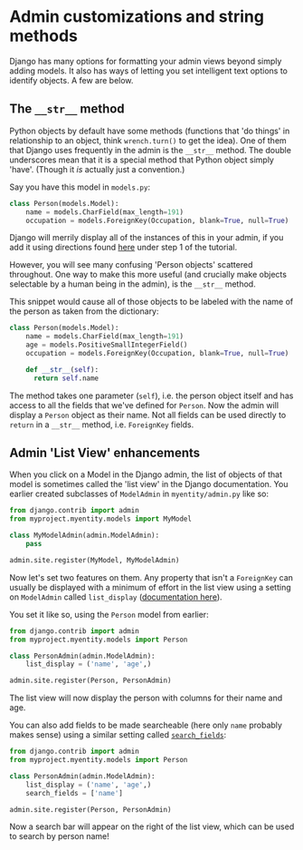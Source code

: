 # Admin customizations and string methods

Django has many options for formatting your admin views beyond simply adding
models. It also has ways of letting you set intelligent text options to identify
objects. A few are below.

## The `__str__` method

Python objects by default have some methods (functions that 'do things' in relationship
to an object, think `wrench.turn()` to get the idea). One of them that Django
uses frequently in the admin is the `__str__` method. The double underscores
mean that it is a special method that Python object simply 'have'. (Though it
*is* actually just a convention.)

Say you have this model in `models.py`:

```python
class Person(models.Model):
    name = models.CharField(max_length=191)
    occupation = models.ForeignKey(Occupation, blank=True, null=True)
```

Django will merrily display all of the instances of this in your admin, if you
add it using directions found [here](getting-started-django-models.md#django-admin) under step 1 of the tutorial.

However, you will see many confusing 'Person objects' scattered throughout. One
way to make this more useful (and crucially make objects selectable by a human
being in the admin), is the `__str__` method.

This snippet would cause all of those objects to be labeled with the name of
the person as taken from the dictionary:

```python
class Person(models.Model):
    name = models.CharField(max_length=191)
    age = models.PositiveSmallIntegerField()
    occupation = models.ForeignKey(Occupation, blank=True, null=True)

    def __str__(self):
      return self.name
```

The method takes one parameter (`self`), i.e. the person object itself and has
access to all the fields that we've defined for `Person`. Now the admin will
display a `Person` object as their name. Not all fields can be used directly to
`return` in a `__str__` method, i.e. `ForeignKey` fields.

## Admin 'List View' enhancements

When you click on a Model in the Django admin, the list of objects of that model
is sometimes called the 'list view' in the Django documentation. You earlier
created subclasses of `ModelAdmin` in `myentity/admin.py` like so:

```python
from django.contrib import admin
from myproject.myentity.models import MyModel

class MyModelAdmin(admin.ModelAdmin):
    pass

admin.site.register(MyModel, MyModelAdmin)
```

Now let's set two features on them. Any property that isn't a `ForeignKey` can
usually be displayed with a minimum of effort in the list view using a setting
on `ModelAdmin` called `list_display` ([documentation here](https://docs.djangoproject.com/en/2.0/ref/contrib/admin/#django.contrib.admin.ModelAdmin.list_display)).

You set it like so, using the `Person` model from earlier:

```python
from django.contrib import admin
from myproject.myentity.models import Person

class PersonAdmin(admin.ModelAdmin):
    list_display = ('name', 'age',)

admin.site.register(Person, PersonAdmin)
```

The list view will now display the person with columns for their name and age.

You can also add fields to be made searcheable (here only `name` probably
makes sense) using a similar setting called [`search_fields`](https://docs.djangoproject.com/en/2.0/ref/contrib/admin/#django.contrib.admin.ModelAdmin.search_fields):

```python
from django.contrib import admin
from myproject.myentity.models import Person

class PersonAdmin(admin.ModelAdmin):
    list_display = ('name', 'age',)
    search_fields = ['name']

admin.site.register(Person, PersonAdmin)
```

Now a search bar will appear on the right of the list view, which can be used
to search by person name!
